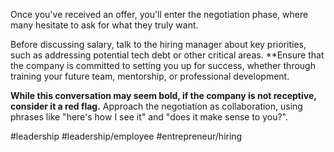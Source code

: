 Once you've received an offer, you'll enter the negotiation phase, where many hesitate to ask for what they truly want.

Before discussing salary, talk to the hiring manager about key priorities, such as addressing potential tech debt or other critical areas. **Ensure that the company is committed to setting you up for success, whether through training your future team, mentorship, or professional development. 

**While this conversation may seem bold, if the company is not receptive, consider it a red flag.** Approach the negotiation as collaboration, using phrases like "here's how I see it" and "does it make sense to you?".  

#leadership #leadership/employee #entrepreneur/hiring 